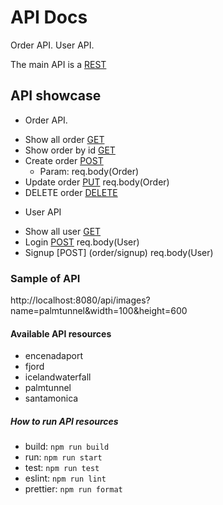 # API Docs

Order API.
User API.

The main API is a [REST](http://localhost:3000/api)

## API showcase

- Order API.
+ Show all order [GET](order/getAll)
+ Show order by id [GET](order/:id) 
+ Create order [POST](order) 
    + Param: req.body(Order)
+ Update order [PUT](order/:id) req.body(Order)
+ DELETE order [DELETE](order/:id)
- User API
+ Show all user [GET](user/users)
+ Login [POST](order/login) req.body(User)
+ Signup [POST] (order/signup) req.body(User)
### Sample of API
http://localhost:8080/api/images?name=palmtunnel&width=100&height=600

#### Available API resources
- encenadaport
- fjord
- icelandwaterfall
- palmtunnel
- santamonica

##### How to run API resources
- build: ```npm run build```
- run: ```npm run start```
- test: ```npm run test```
- eslint: ```npm run lint```
- prettier: ```npm run format```